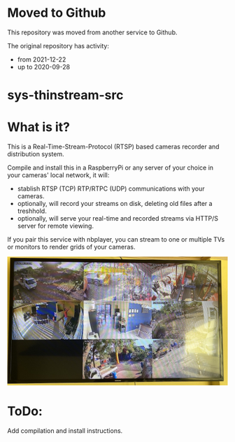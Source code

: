 # Moved to Github

This repository was moved from another service to Github.

The original repository has activity:

- from  2021-12-22
- up to 2020-09-28

# sys-thinstream-src


# What is it?

This is a Real-Time-Stream-Protocol (RTSP) based cameras recorder and distribution system.

Compile and install this in a RaspberryPi or any server of your choice in your cameras' local network, it will:

- stablish RTSP (TCP) RTP/RTPC (UDP) communications with your cameras.
- optionally, will record your streams on disk, deleting old files after a treshhold.
- optionally, will serve your real-time and recorded streams via HTTP/S server for remote viewing.

If you pair this service with nbplayer, you can stream to one or multiple TVs or monitors to render grids of your cameras.

![Running on a raspberry-pi-4-B and a 1080p-tv!](_photo-nbplayer-tv-1080.jpg ", raspberry-pi-4-B, nbplayer and a 1080p-tv")

# ToDo:

Add compilation and install instructions.
